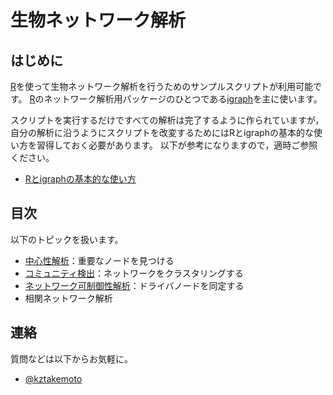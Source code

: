 # 生物ネットワーク解析

## はじめに
[R](https://www.r-project.org)を使って生物ネットワーク解析を行うためのサンプルスクリプトが利用可能です。
[R](https://www.r-project.org)のネットワーク解析用パッケージのひとつである[igraph](https://igraph.org/r/)を主に使います。

スクリプトを実行するだけですべての解析は完了するように作られていますが，自分の解析に沿うようにスクリプトを改変するためにはRとigraphの基本的な使い方を習得しておく必要があります。
以下が参考になりますので，適時ご参照ください。
* [Rとigraphの基本的な使い方](http://www.nemotos.net/igraph-tutorial/NetSciX_2016_Workshop_ja.html)

## 目次
以下のトピックを扱います。

* [中心性解析](chXX_centrality_analysis)：重要なノードを見つける
* [コミュニティ検出](chXX_network_clustering)：ネットワークをクラスタリングする
* [ネットワーク可制御性解析](chXX_network_controllability)：ドライバノードを同定する
* 相関ネットワーク解析

## 連絡
質問などは以下からお気軽に。
* [@kztakemoto](https://twitter.com/kztakemoto)
